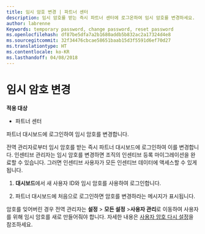 ```yaml
---
title: 임시 암호 변경 | 파트너 센터
description: 임시 암호를 받는 즉시 파트너 센터에 로그온하여 임시 암호를 변경하세요.
author: labrenne
Keywords: temporary password, change password, reset password
ms.openlocfilehash: df87be5dfa7a2b1680addb5b832ac2a17324d4e8
ms.sourcegitcommit: 32f34476cbcae58651baab15d3f5591d6ef70d27
ms.translationtype: HT
ms.contentlocale: ko-KR
ms.lasthandoff: 04/08/2018
---
```

# <a name="change-your-temporary-password"></a>임시 암호 변경

**적용 대상**

-  파트너 센터

파트너 대시보드에 로그인하여 임시 암호를 변경합니다.

전역 관리자로부터 임시 암호를 받는 즉시 파트너 대시보드에 로그인하여 이를 변경합니다. 인센티브 관리자는 임시 암호를 변경하면 조직의 인센티브 등록 마이그레이션을 완료할 수 있습니다. 그러면 인센티브 사용자가 모든 인센티브 데이터에 액세스할 수 있게 됩니다.

1.  **대시보드**에서 새 사용자 ID와 임시 암호를 사용하여 로그인합니다.

2.  파트너 대시보드에 처음으로 로그인하면 암호를 변경하라는 메시지가 표시됩니다.

암호를 잊어버린 경우 전역 관리자는 **설정** > **모든 설정** >**사용자 관리**로 이동하여 사용자를 위해 임시 암호를 새로 만들어줘야 합니다.
자세한 내용은 [사용자 암호 다시 설정](reset-a-user-password.md)을 참조하세요.


 

 




